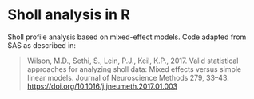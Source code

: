 # Sholl analysis in R

Sholl profile analysis based on mixed-effect models. Code adapted from SAS as described in:

> Wilson, M.D., Sethi, S., Lein, P.J., Keil, K.P., 2017. Valid statistical approaches for analyzing sholl data: Mixed effects versus simple linear models. Journal of Neuroscience Methods 279, 33–43. https://doi.org/10.1016/j.jneumeth.2017.01.003
